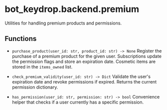 # bot_keydrop.backend.premium

Utilities for handling premium products and permissions.

## Functions
- `purchase_product(user_id: str, product_id: str) -> None`
  Register the purchase of a premium product for the given user. Subscriptions update
  the permission flags and store an expiration date. Cosmetic items are stored in
  the `items_owned` list.

- `check_premium_validity(user_id: str) -> Dict`
  Validate the user's expiration date and revoke permissions if expired. Returns the
  current permission dictionary.

- `has_permission(user_id: str, permission: str) -> bool`
  Convenience helper that checks if a user currently has a specific permission.
